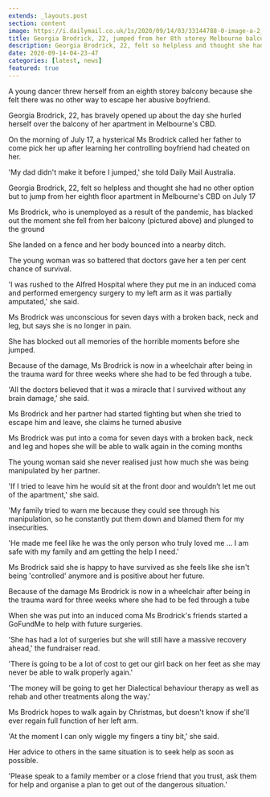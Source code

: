 ```yaml
---
extends: _layouts.post
section: content
image: https://i.dailymail.co.uk/1s/2020/09/14/03/33144788-0-image-a-2_1600051735080.jpg 
title: Georgia Brodrick, 22, jumped from her 8th storey Melbourne balcony to escape her abusive boyfriend 
description: Georgia Brodrick, 22, felt so helpless and thought she had no other option but to jump from her eighth floor apartment in Melbournes CBD on July 17. 
date: 2020-09-14-04-23-47 
categories: [latest, news] 
featured: true 
--- 
```

A young dancer threw herself from an eighth storey balcony because she felt there was no other way to escape her abusive boyfriend.

Georgia Brodrick, 22, has bravely opened up about the day she hurled herself over the balcony of her apartment in Melbourne's CBD. 

On the morning of July 17, a hysterical Ms Brodrick called her father to come pick her up after learning her controlling boyfriend had cheated on her.  

'My dad didn't make it before I jumped,' she told Daily Mail Australia.  

Georgia Brodrick, 22, felt so helpless and thought she had no other option but to jump from her eighth floor apartment in Melbourne's CBD on July 17

Ms Brodrick, who is unemployed as a result of the pandemic, has blacked out the moment she fell from her balcony (pictured above) and plunged to the ground

She landed on a fence and her body bounced into a nearby ditch.

The young woman was so battered that doctors gave her a ten per cent chance of survival.

'I was rushed to the Alfred Hospital where they put me in an induced coma and performed emergency surgery to my left arm as it was partially amputated,' she said.  

Ms Brodrick was unconscious for seven days with a broken back, neck and leg, but says she is no longer in pain.

She has blocked out all memories of the horrible moments before she jumped.

Because of the damage, Ms Brodrick is now in a wheelchair after being in the trauma ward for three weeks where she had to be fed through a tube. 

'All the doctors believed that it was a miracle that I survived without any brain damage,' she said.  

Ms Brodrick and her partner had started fighting but when she tried to escape him and leave, she claims he turned abusive

Ms Brodrick was put into a coma for seven days with a broken back, neck and leg and hopes she will be able to walk again in the coming months

The young woman said she never realised just how much she was being manipulated by her partner.

'If I tried to leave him he would sit at the front door and wouldn’t let me out of the apartment,' she said.

'My family tried to warn me because they could see through his manipulation, so he constantly put them down and blamed them for my insecurities.

'He made me feel like he was the only person who truly loved me ... I am safe with my family and am getting the help I need.'

Ms Brodrick said she is happy to have survived as she feels like she isn't being 'controlled' anymore and is positive about her future. 

Because of the damage Ms Brodrick is now in a wheelchair after being in the trauma ward for three weeks where she had to be fed through a tube

When she was put into an induced coma Ms Brodrick's friends started a GoFundMe to help with future surgeries. 

'She has had a lot of surgeries but she will still have a massive recovery ahead,' the fundraiser read.

'There is going to be a lot of cost to get our girl back on her feet as she may never be able to walk properly again.'

'The money will be going to get her Dialectical behaviour therapy as well as rehab and other treatments along the way.' 

Ms Brodrick hopes to walk again by Christmas, but doesn't know if she'll ever regain full function of her left arm.

'At the moment I can only wiggle my fingers a tiny bit,' she said. 

Her advice to others in the same situation is to seek help as soon as possible.

'Please speak to a family member or a close friend that you trust, ask them for help and organise a plan to get out of the dangerous situation.'

